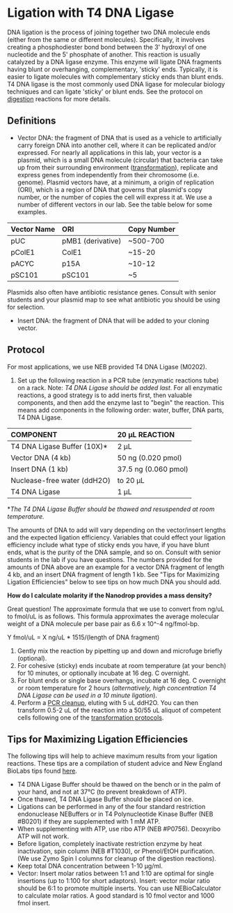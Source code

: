 # Ligation with T4 DNA Ligase

DNA ligation is the process of joining together two DNA molecule ends \(either from the same or different molecules\). Specifically, it involves creating a phosphodiester bond bond between the 3' hydroxyl of one nucleotide and the 5' phosphate of another. This reaction is usually catalyzed by a DNA ligase enzyme. This enzyme will ligate DNA fragments having blunt or overhanging, complementary, 'sticky' ends. Typically, it is easier to ligate molecules with complementary sticky ends than blunt ends. T4 DNA ligase is the most commonly used DNA ligase for molecular biology techniques and can ligate 'sticky' or blunt ends. See the protocol on [digestion](restriction-enzyme-digestion.md) reactions for more details.

## Definitions

* Vector DNA: the fragment of DNA that is used as a vehicle to artificially carry foreign DNA into another cell, where it can be replicated and/or expressed. For nearly all applications in this lab, your vector is a plasmid, which is a small DNA molecule \(circular\) that bacteria can take up from their surrounding environment \([transformation](../transformation-and-integration/)\), replicate and express genes from independently from their chromosome \(i.e. genome\). Plasmid vectors have, at a minimum, a origin of replication \(ORI\), which is a region of DNA that governs that plasmid's copy number, or the number of copies the cell will express it at. We use a number of different vectors in our lab. See the table below for some examples.

| Vector Name | ORI | Copy Number |
| :--- | :--- | :--- |
| pUC | pMB1 \(derivative\) | ~500-700 |
| pColE1 | ColE1 | ~15-20 |
| pACYC | p15A | ~10-12 |
| pSC101 | pSC101 | ~5 |

Plasmids also often have antibiotic resistance genes. Consult with senior students and your plasmid map to see what antibiotic you should be using for selection.

* Insert DNA: the fragment of DNA that will be added to your cloning vector.

## Protocol

For most applications, we use NEB provided T4 DNA Ligase \(M0202\).

1. Set up the following reaction in a PCR tube \(enzymatic reactions tube\) on a rack. Note: _T4 DNA Ligase should be added last_. For all enzymatic reactions, a good strategy is to add inerts first, then valuable components, and then add the enzyme last to "begin" the reaction. This means add components in the following order: water, buffer, DNA parts, T4 DNA Ligase.

| COMPONENT | 20 µL REACTION |
| :--- | :--- |
| T4 DNA Ligase Buffer \(10X\)\* | 2 µL |
| Vector DNA \(4 kb\) | 50 ng \(0.020 pmol\) |
| Insert DNA \(1 kb\) | 37.5 ng \(0.060 pmol\) |
| Nuclease-free water \(ddH2O\) | to 20 µL |
| T4 DNA Ligase | 1 µL |

\*_The T4 DNA Ligase Buffer should be thawed and resuspended at room temperature._

The amounts of DNA to add will vary depending on the vector/insert lengths and the expected ligation efficiency. Variables that could effect your ligation efficiency include what type of sticky ends you have, if you have blunt ends, what is the purity of the DNA sample, and so on. Consult with senior students in the lab if you have questions. The numbers provided for the amounts of DNA above are an example for a vector DNA fragment of length 4 kb, and an insert DNA fragment of length 1 kb. See "Tips for Maximizing Ligation Efficiencies" below to see tips on how much DNA you should add.

**How do I calculate molarity if the Nanodrop provides a mass density?**

Great question! The approximate formula that we use to convert from ng/uL to fmol/uL is as follows. This formula approximates the average molecular weight of a DNA molecule per base pair as 6.6 x 10^-4 ng/fmol-bp.

Y fmol/uL = X ng/uL \* 1515/\(length of DNA fragment\)

1. Gently mix the reaction by pipetting up and down and microfuge briefly \(optional\).
2. For cohesive \(sticky\) ends incubate at room temperature \(at your bench\) for 10 minutes, or optionally incubate at 16 deg. C overnight.
3. For blunt ends or single base overhangs, incubate at 16 deg. C overnight or room temperature for 2 hours \(_alternatively, high concentration T4 DNA Ligase can be used in a 10 minute ligation_\).
4. Perform a [PCR cleanup](../dna/pcr-cleanup.md), eluting with 5 uL ddH2O. You can then transform 0.5-2 uL of the reaction into a 50/55 uL aliquot of competent cells following one of the [transformation protocols](../transformation-and-integration/).

## Tips for Maximizing Ligation Efficiencies

The following tips will help to achieve maximum results from your ligation reactions. These tips are a compilation of student advice and New England BioLabs tips found [here](https://www.neb.com/tools-and-resources/usage-guidelines/tips-for-maximizing-ligation-efficiencies).

* T4 DNA Ligase Buffer should be thawed on the bench or in the palm of your hand, and not at 37°C \(to prevent breakdown of ATP\).
* Once thawed, T4 DNA Ligase Buffer should be placed on ice.
* Ligations can be performed in any of the four standard restriction endonuclease NEBuffers or in T4 Polynucleotide Kinase Buffer \(NEB \#B0201\) if they are supplemented with 1 mM ATP.
* When supplementing with ATP, use ribo ATP \(NEB \#P0756\). Deoxyribo ATP will not work.
* Before ligation, completely inactivate restriction enzyme by heat inactivation, spin column \(NEB \#T1030\), or Phenol/EtOH purification. \(We use Zymo Spin I columns for cleanup of the digestion reactions\).
* Keep total DNA concentration between 1-10 µg/ml.
* Vector: Insert molar ratios between 1:1 and 1:10 are optimal for single insertions \(up to 1:100 for short adaptors\). Insert: vector molar ratio should be 6:1 to promote multiple inserts. You can use NEBioCalculator to calculate molar ratios. A good standard is 10 fmol vector and 1000 fmol insert.

